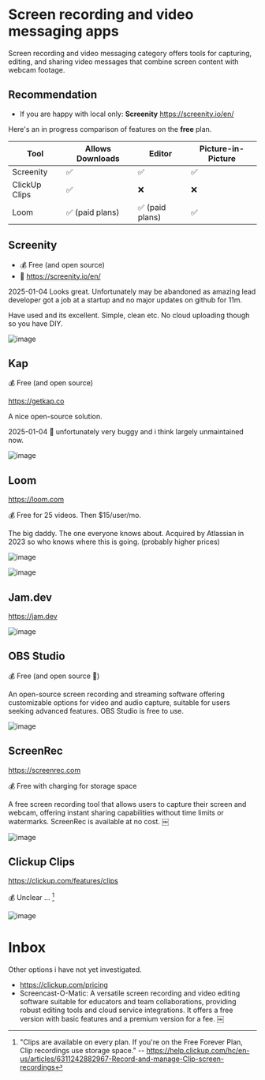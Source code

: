 # Screen recording and video messaging apps

Screen recording and video messaging category offers tools for capturing, editing, and sharing video messages that combine screen content with webcam footage.

## Recommendation

- If you are happy with local only: **Screenity** https://screenity.io/en/

Here's an in progress comparison of features on the **free** plan.

| Tool           | Allows Downloads | Editor        | Picture-in-Picture |
|----------------|------------------|---------------|---------------------|
| Screenity      | ✅               | ✅   | ✅                  |
| ClickUp Clips  | ✅               | ❌          | ❌                  |
| Loom           | ✅ (paid plans)  | ✅ (paid plans)  | ✅                  |

## Screenity

- 💰 Free (and open source)
- 🔗 https://screenity.io/en/

2025-01-04 Looks great. Unfortunately may be abandoned as amazing lead developer got a job at a startup and no major updates on github for 11m.

Have used and its excellent. Simple, clean etc. No cloud uploading though so you have DIY.

![image](https://github.com/user-attachments/assets/c9848e29-5fe1-466a-ba32-abb00a0ec105)

## Kap

💰 Free (and open source)

https://getkap.co

A nice open-source solution.

2025-01-04 🚩 unfortunately very buggy and i think largely unmaintained now.

![image](https://github.com/user-attachments/assets/13f247f0-5787-44b5-893d-912eeab21bc5)

## Loom

https://loom.com

💰 Free for 25 videos. Then $15/user/mo.

The big daddy. The one everyone knows about. Acquired by Atlassian in 2023 so who knows where this is going. (probably higher prices)

![image](https://github.com/user-attachments/assets/a43318e5-d8c8-41be-bab1-31b8775dc972)

![image](https://github.com/user-attachments/assets/6c5472ff-782e-4c64-b7e8-2d19ec49fd86)

## Jam.dev

https://jam.dev

![image](https://github.com/user-attachments/assets/ab730eff-afff-4ae9-b84b-6294d2df2c1e)

## OBS Studio

💰 Free (and open source 🎉)

An open-source screen recording and streaming software offering customizable options for video and audio capture, suitable for users seeking advanced features. OBS Studio is free to use.

![image](https://github.com/user-attachments/assets/f9d297ba-b825-4f9d-ad1e-16ac77c0842d)

## ScreenRec

https://screenrec.com

💰 Free with charging for storage space

A free screen recording tool that allows users to capture their screen and webcam, offering instant sharing capabilities without time limits or watermarks. ScreenRec is available at no cost. ￼

![image](https://github.com/user-attachments/assets/f5a84487-4934-489a-b315-8cf558a1ce7a)

## Clickup Clips

https://clickup.com/features/clips

💰 Unclear ... [^1]

![image](https://github.com/user-attachments/assets/8e4fb4bf-dcc1-42e4-9fa1-f5bb4b673b51)

[^1]: "Clips are available on every plan. If you're on the Free Forever Plan, Clip recordings use storage space." -- https://help.clickup.com/hc/en-us/articles/6311242882967-Record-and-manage-Clip-screen-recordings

# Inbox

Other options i have not yet investigated.

- https://clickup.com/pricing
- Screencast-O-Matic: A versatile screen recording and video editing software suitable for educators and team collaborations, providing robust editing tools and cloud service integrations. It offers a free version with basic features and a premium version for a fee. ￼
